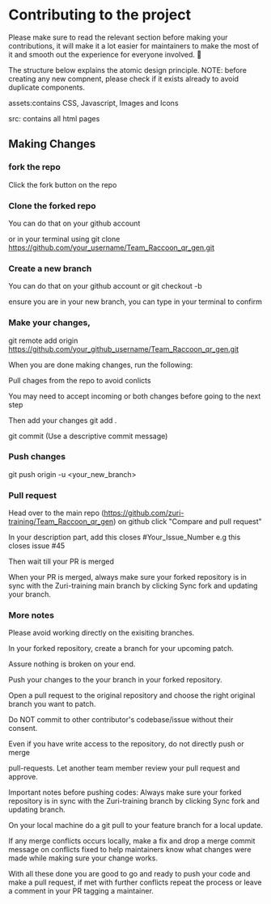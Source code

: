 # Contributing to the project
Please make sure to read the relevant section before making your contributions, it will make it a lot easier for maintainers to make the most of it and smooth out the experience for everyone involved. 🚀

The structure below explains the atomic design principle. NOTE: before creating any new compnent, please check if it exists already to avoid duplicate components.

assets:contains CSS, Javascript, Images and Icons

src: contains all html pages

## Making Changes
### fork the repo
Click the fork button on the repo
### Clone the forked repo 
You can do that on your github account

or in your terminal using git clone https://github.com/your_username/Team_Raccoon_qr_gen.git

### Create a new branch
You can do that on your github account
or git checkout -b <new-branch-you-created>

ensure you are in your new branch, you can type <git branch> in your terminal to confirm

### Make your changes, 
git remote add origin <https://github.com/your_github_username/Team_Raccoon_qr_gen.git>

When you are done making changes, run the following:

Pull chages from the repo to avoid conlicts
<git pull>

You may need to accept incoming or both changes before going to the next step

Then add your changes
git add . 

git commit (Use a descriptive commit message)

### Push changes
git push origin -u <your_new_branch> 

### Pull request
Head over to the main repo (https://github.com/zuri-training/Team_Raccoon_qr_gen) on github click "Compare and pull request"

In your description part, add this closes #Your_Issue_Number e.g this closes issue #45

Then wait till your PR is merged

When your PR is merged, always make sure your forked repository is in sync with the Zuri-training main branch by clicking Sync fork and updating your branch.

### More notes
Please avoid working directly on the exisiting branches.

In your forked repository, create a branch for your upcoming patch.

Assure nothing is broken on your end.

Push your changes to the your branch in your forked repository.

Open a pull request to the original repository and choose the right original branch you want to patch.

Do NOT commit to other contributor's codebase/issue without their consent.

Even if you have write access to the repository, do not directly push or merge 

pull-requests. Let another team member review your pull request and approve.

Important notes before pushing codes:
Always make sure your forked repository is in sync with the Zuri-training branch by clicking Sync fork and updating branch.

On your local machine do a git pull to your feature branch for a local update.

If any merge conflicts occurs locally, make a fix and drop a merge commit message on conflicts fixed to help maintainers know what changes were made while making sure your change works.

With all these done you are good to go and ready to push your code and make a pull request, if met with further conflicts repeat the process or leave a comment in your PR tagging a maintainer.